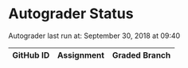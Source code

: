 # Autograder Status
Autograder last run at: September 30, 2018 at 09:40

| GitHub ID | Assignment | Graded Branch |
|-----------|------------|---------------|
